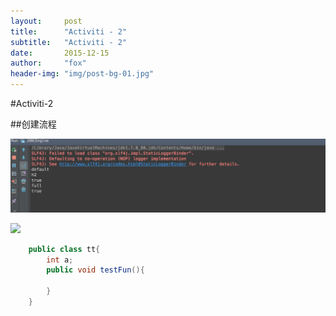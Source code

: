 ```yaml
---
layout:     post
title:      "Activiti - 2"
subtitle:   "Activiti - 2"
date:       2015-12-15
author:     "fox"
header-img: "img/post-bg-01.jpg"
---
```



#Activiti-2

##创建流程


![](https://raw.githubusercontent.com/foxpp/foxpp.github.io/master/my_png/activiti_result.png)


![](http://static.oschina.net/uploads/space/2015/0512/053439_YlEn_189603.jpg)




~~~java
	public class tt{
		int a;
		public void testFun(){
		
		}
	}
~~~


